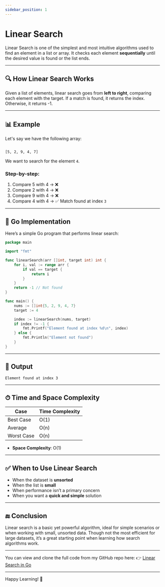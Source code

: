 ```yaml
---
sidebar_position: 1
---
```


# Linear Search

Linear Search is one of the simplest and most intuitive algorithms used to find an element in a list or array. It checks each element **sequentially** until the desired value is found or the list ends.

---

## 🔍 How Linear Search Works

Given a list of elements, linear search goes from **left to right**, comparing each element with the target. If a match is found, it returns the index. Otherwise, it returns -1.

---

## 📊 Example

Let's say we have the following array:

```

[5, 2, 9, 4, 7]

````

We want to search for the element `4`.

### Step-by-step:

1. Compare 5 with 4 → ❌
2. Compare 2 with 4 → ❌
3. Compare 9 with 4 → ❌
4. Compare 4 with 4 → ✅ Match found at index `3`

---

## 🔧 Go Implementation

Here’s a simple Go program that performs linear search:

```go
package main

import "fmt"

func linearSearch(arr []int, target int) int {
    for i, val := range arr {
        if val == target {
            return i
        }
    }
    return -1 // Not found
}

func main() {
    nums := []int{5, 2, 9, 4, 7}
    target := 4

    index := linearSearch(nums, target)
    if index != -1 {
        fmt.Printf("Element found at index %d\n", index)
    } else {
        fmt.Println("Element not found")
    }
}
````

---

## 🧪 Output

```
Element found at index 3
```

---

## ⏱ Time and Space Complexity

| Case       | Time Complexity |
| ---------- | --------------- |
| Best Case  | O(1)            |
| Average    | O(n)            |
| Worst Case | O(n)            |

* **Space Complexity**: O(1)

---

## ✅ When to Use Linear Search

* When the dataset is **unsorted**
* When the list is **small**
* When performance isn’t a primary concern
* When you want a **quick and simple** solution

---

## 🔚 Conclusion

Linear search is a basic yet powerful algorithm, ideal for simple scenarios or when working with small, unsorted data. Though not the most efficient for large datasets, it’s a great starting point when learning how search algorithms work.

---

You can view and clone the full code from my GitHub repo here:
👉 [Linear Search in Go](https://github.com/shekhar-patil/data_structure_and_algorithms/blob/main/searching_algorithms/linear_search.go)

---

Happy Learning! 🚀

